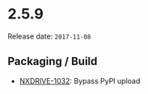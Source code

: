 # 2.5.9

Release date: `2017-11-08`

## Packaging / Build

- [NXDRIVE-1032](https://jira.nuxeo.com/browse/NXDRIVE-1032): Bypass PyPI upload
